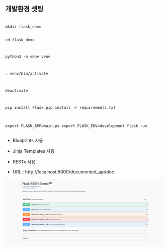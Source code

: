 <h2>개발환경 셋팅</h2>
<pre><code>
mkdir flask_demo

cd flask_demo

python3 -m venv venv

. venv/bin/activate

deactivate

pip install Flask
pip install -r requirements.txt


export FLASK_APP=main.py
export FLASK_ENV=development
flask run
</code></pre>


- Blueprints 사용
- Jinja Templates 사용
- RESTx 사용


- URL : http://localhost:5000/documented_api/doc

![Flask 스웨거](https://github.com/jyshine/study/blob/main/python/flask_demo/static/swagger_ui.png "flask-swagger")


